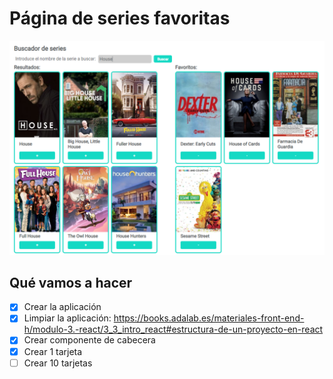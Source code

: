# Página de series favoritas

![Diseño](./info/design.png)

## Qué vamos a hacer

- [x] Crear la aplicación
- [x] Limpiar la aplicación: https://books.adalab.es/materiales-front-end-h/modulo-3.-react/3_3_intro_react#estructura-de-un-proyecto-en-react
- [x] Crear componente de cabecera
- [x] Crear 1 tarjeta
- [ ] Crear 10 tarjetas
